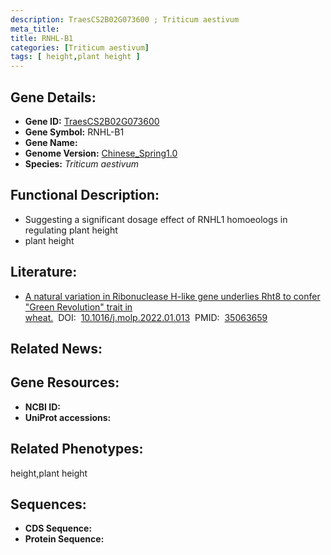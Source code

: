 ```yaml
---
description: TraesCS2B02G073600 ; Triticum aestivum
meta_title:
title: RNHL-B1
categories: [Triticum aestivum]
tags: [ height,plant height ]
---
```


## Gene Details:
- **Gene ID:**	[TraesCS2B02G073600]()
- **Gene Symbol:** RNHL-B1
- **Gene Name:** 
- **Genome Version:** [Chinese_Spring1.0]()
- **Species:** *Triticum aestivum*

## Functional Description:
   - Suggesting a significant dosage effect of RNHL1 homoeologs in regulating plant height
   - plant height

## Literature:
   - [A natural variation in Ribonuclease H-like gene underlies Rht8 to confer &quot;Green Revolution&quot; trait in wheat.]( https://www.sciencedirect.com/science/article/pii/S1674205222000132?via%3Dihub)&nbsp;&nbsp;DOI:&nbsp;&nbsp;[10.1016/j.molp.2022.01.013](https://www.sciencedirect.com/science/article/pii/S1674205222000132?via%3Dihub)&nbsp;&nbsp;PMID:&nbsp;&nbsp;[35063659](https://pubmed.ncbi.nlm.nih.gov/35063659/)

## Related News:

## Gene Resources:
- **NCBI ID:** [](https://www.ncbi.nlm.nih.gov/gene/?term=)
- **UniProt accessions:** [](https://www.uniprot.org/uniprotkb//entry)

## Related Phenotypes:
height,plant height

## Sequences:
- **CDS Sequence:**
- **Protein Sequence:**
